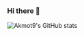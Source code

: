 ### Hi there 👋
![Akmot9's GitHub stats](https://github-readme-stats.vercel.app/api?username=Akmot9&show_icons=true&theme=dark)

<!--
**Akmot9/Akmot9** is a ✨ _special_ ✨ repository because its `README.md` (this file) appears on your GitHub profile.

Here are some ideas to get you started:

- 🔭 I’m currently working on ...
- 🌱 I’m currently learning ...
- 👯 I’m looking to collaborate on ...
- 🤔 I’m looking for help with ...
- 💬 Ask me about ...
- 📫 How to reach me: ...
- 😄 Pronouns: ...
- ⚡ Fun fact: ...
-->
